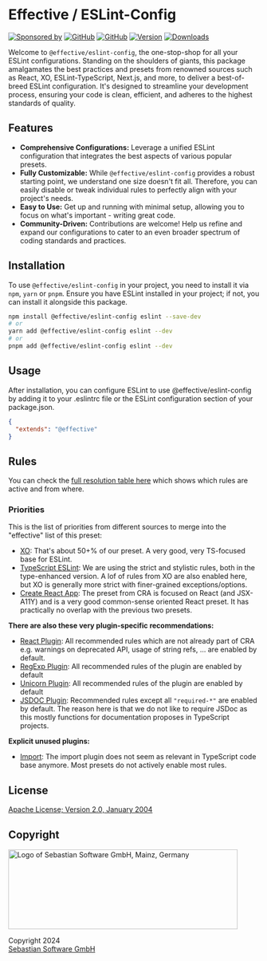 # Effective / ESLint-Config

[![Sponsored by][sponsor-img]][sponsor] [![GitHub][github-license-img]][github] [![GitHub][github-stars-img]][github] [![Version][npm-version-img]][npm] [![Downloads][npm-downloads-img]][npm]

Welcome to `@effective/eslint-config`, the one-stop-shop for all your ESLint configurations. Standing on the shoulders of giants, this package amalgamates the best practices and presets from renowned sources such as React, XO, ESLint-TypeScript, Next.js, and more, to deliver a best-of-breed ESLint configuration. It's designed to streamline your development process, ensuring your code is clean, efficient, and adheres to the highest standards of quality.

[sponsor]: https://www.sebastian-software.de
[sponsor-img]: https://badgen.net/badge/Sponsored%20by/Sebastian%20Software/c41e54
[npm]: https://www.npmjs.com/package/@effective/eslint-config
[npm-downloads-img]: https://badgen.net/npm/dm/@effective/eslint-config
[npm-version-img]: https://badgen.net/npm/v/@effective/eslint-config
[github]: https://github.com/sebastian-software/effective-eslint-config
[github-stars-img]: https://badgen.net/github/stars/sebastian-software/effective-eslint-config
[github-license-img]: https://badgen.net/github/license/sebastian-software/effective-eslint-config

## Features

- **Comprehensive Configurations:** Leverage a unified ESLint configuration that integrates the best aspects of various popular presets.
- **Fully Customizable:** While `@effective/eslint-config` provides a robust starting point, we understand one size doesn't fit all. Therefore, you can easily disable or tweak individual rules to perfectly align with your project's needs.
- **Easy to Use:** Get up and running with minimal setup, allowing you to focus on what's important - writing great code.
- **Community-Driven:** Contributions are welcome! Help us refine and expand our configurations to cater to an even broader spectrum of coding standards and practices.

## Installation

To use `@effective/eslint-config` in your project, you need to install it via `npm`, `yarn` or `pnpm`. Ensure you have ESLint installed in your project; if not, you can install it alongside this package.

```bash
npm install @effective/eslint-config eslint --save-dev
# or
yarn add @effective/eslint-config eslint --dev
# or
pnpm add @effective/eslint-config eslint --dev
```

## Usage

After installation, you can configure ESLint to use @effective/eslint-config by adding it to your .eslintrc file or the ESLint configuration section of your package.json.

```json
{
  "extends": "@effective"
}
```

## Rules

You can check the [full resolution table here](rules.md) which shows which rules are active and from where.

### Priorities

This is the list of priorities from different sources to merge into the "effective" list of this preset:

- [XO](https://github.com/xojs/eslint-config-xo): That's about 50+% of our preset. A very good, very TS-focused base for ESLint.
- [TypeScript ESLint](https://typescript-eslint.io/linting/configs/): We are using the strict and stylistic rules, both in the type-enhanced version. A lof of rules from XO are also enabled here, but XO is generally more strict with finer-grained exceptions/options.
- [Create React App](https://create-react-app.dev/): The preset from CRA is focused on React (and JSX-A11Y) and is a very good common-sense oriented React preset. It has practically no overlap with the previous two presets.

**There are also these very plugin-specific recommendations:**

- [React Plugin](https://www.npmjs.com/package/eslint-plugin-react): All recommended rules which are not already part of CRA e.g. warnings on deprecated API, usage of string refs, ... are enabled by default.
- [RegExp Plugin](https://www.npmjs.com/package/eslint-plugin-regexp): All recommended rules of the plugin are enabled by default
- [Unicorn Plugin](https://github.com/sindresorhus/eslint-plugin-unicorn): All recommended rules of the plugin are enabled by default
- [JSDOC Plugin](https://www.npmjs.com/package/eslint-plugin-jsdoc): Recommended rules except all `"required-*"` are enabled by default. The reason here is that we do not like to require JSDoc as this mostly functions for documentation proposes in TypeScript projects.

**Explicit unused plugins:**

- [Import](https://www.npmjs.com/package/eslint-plugin-import): The import plugin does not seem as relevant in TypeScript code base anymore. Most presets do not actively enable most rules.

## License

[Apache License; Version 2.0, January 2004](http://www.apache.org/licenses/LICENSE-2.0)

## Copyright

<img src="https://cdn.rawgit.com/sebastian-software/sebastian-software-brand/0d4ec9d6/sebastiansoftware-en.svg" alt="Logo of Sebastian Software GmbH, Mainz, Germany" width="460" height="160"/>

Copyright 2024<br/>[Sebastian Software GmbH](https://www.sebastian-software.de)
